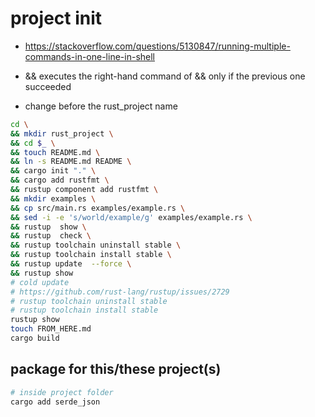 # project init

- https://stackoverflow.com/questions/5130847/running-multiple-commands-in-one-line-in-shell
- && executes the right-hand command of && only if the previous one succeeded

- change before the rust_project name

```bash
cd \
&& mkdir rust_project \
&& cd $_ \
&& touch README.md \
&& ln -s README.md README \
&& cargo init "." \
&& cargo add rustfmt \
&& rustup component add rustfmt \
&& mkdir examples \
&& cp src/main.rs examples/example.rs \
&& sed -i -e 's/world/example/g' examples/example.rs \
&& rustup  show \
&& rustup  check \
&& rustup toolchain uninstall stable \
&& rustup toolchain install stable \
&& rustup update  --force \
&& rustup show 
# cold update 
# https://github.com/rust-lang/rustup/issues/2729
# rustup toolchain uninstall stable
# rustup toolchain install stable
rustup show
touch FROM_HERE.md 
cargo build
```

## package for this/these project(s)

```bash
# inside project folder
cargo add serde_json
```
